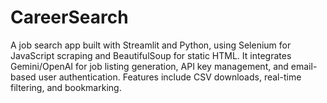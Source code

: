 # CareerSearch
A job search app built with Streamlit and Python, using Selenium for JavaScript scraping and BeautifulSoup for static HTML. It integrates Gemini/OpenAI for job listing generation, API key management, and email-based user authentication. Features include CSV downloads, real-time filtering, and bookmarking.
